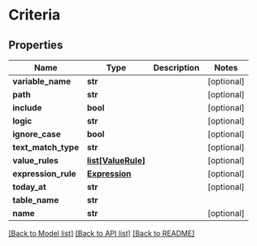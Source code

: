 # Criteria

## Properties
Name | Type | Description | Notes
------------ | ------------- | ------------- | -------------
**variable_name** | **str** |  | [optional] 
**path** | **str** |  | [optional] 
**include** | **bool** |  | [optional] 
**logic** | **str** |  | [optional] 
**ignore_case** | **bool** |  | [optional] 
**text_match_type** | **str** |  | [optional] 
**value_rules** | [**list[ValueRule]**](ValueRule.md) |  | [optional] 
**expression_rule** | [**Expression**](Expression.md) |  | [optional] 
**today_at** | **str** |  | [optional] 
**table_name** | **str** |  | 
**name** | **str** |  | [optional] 

[[Back to Model list]](../README.md#documentation-for-models) [[Back to API list]](../README.md#documentation-for-api-endpoints) [[Back to README]](../README.md)



